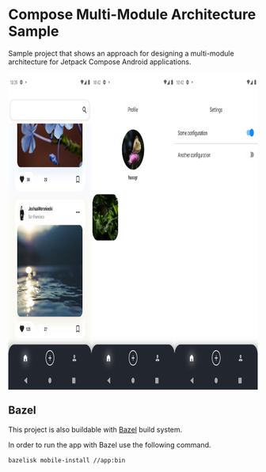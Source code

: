 # Compose Multi-Module Architecture Sample
Sample project that shows an approach for designing a multi-module architecture for Jetpack Compose
Android applications.

<div>
  <img align="center" src="cover.jpg" alt="App screenshots" height="640">
</div>

## Bazel
This project is also buildable with [Bazel](https://bazel.build/) build system.

In order to run the app with Bazel use the following command.
```
bazelisk mobile-install //app:bin
```